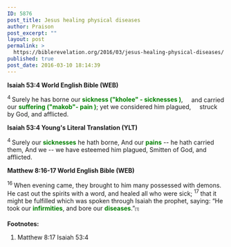 ```yaml
---
ID: 5876
post_title: Jesus healing physical diseases
author: Praison
post_excerpt: ""
layout: post
permalink: >
  https://biblerevelation.org/2016/03/jesus-healing-physical-diseases/
published: true
post_date: 2016-03-10 18:14:39
---
```

<strong><span class="passage-display-bcv">Isaiah 53:4
</span><span class="passage-display-version">World English Bible (WEB)</span></strong>
<div class="poetry top-1">
<p class="line"><span id="en-WEB-18716" class="text Isa-53-4"><sup class="versenum">4 </sup>Surely he has borne our <span style="color: #008000;"><strong>sickness ("kholee" - sicknesses )</strong></span>,</span>
<span class="indent-1"><span class="indent-1-breaks">    </span><span class="text Isa-53-4">and carried our <span style="color: #008000;"><strong>suffering ("makob"- pain )</strong></span>;</span></span>
<span class="text Isa-53-4">yet we considered him plagued,</span>
<span class="indent-1"><span class="indent-1-breaks">    </span><span class="text Isa-53-4">struck by God, and afflicted.</span></span></p>
<strong><span class="passage-display-bcv">Isaiah 53:4
</span><span class="passage-display-version">Young's Literal Translation (YLT)</span></strong>
<p class="verse"><span id="en-YLT-18716" class="text Isa-53-4"><sup class="versenum">4 </sup>Surely our <span style="color: #008000;"><strong>sicknesses</strong> </span>he hath borne, And our <span style="color: #008000;"><strong>pains</strong> </span>-- he hath carried them, And we -- we have esteemed him plagued, Smitten of God, and afflicted.</span></p>
<p class="passage-display"><strong><span class="passage-display-bcv">Matthew 8:16-17
</span><span class="passage-display-version">World English Bible (WEB)</span></strong></p>
<span id="en-WEB-23362" class="text Matt-8-16"><sup class="versenum">16 </sup>When evening came, they brought to him many possessed with demons. He cast out the spirits with a word, and healed all who were sick; </span><span id="en-WEB-23363" class="text Matt-8-17"><sup class="versenum">17 </sup>that it might be fulfilled which was spoken through Isaiah the prophet, saying: “He took our <span style="color: #008000;"><strong>infirmities</strong></span>, and bore our <span style="color: #008000;"><strong>diseases</strong></span>.”<sup class="footnote" style="box-sizing: border-box; font-size: 0.625em; line-height: 22px; position: relative; vertical-align: top; top: 0px;" data-fn="#fen-WEB-23363a" data-link="[&lt;a href=&quot;#fen-WEB-23363a&quot; title=&quot;See footnote a&quot;&gt;a&lt;/a&gt;]">[1]</sup></span>
<div class="footnotes">

<strong>Footnotes:</strong>
<ol>
	<li id="fen-WEB-23363a">Matthew 8:17 <span class="footnote-text">Isaiah 53:4</span></li>
</ol>
</div>
</div>